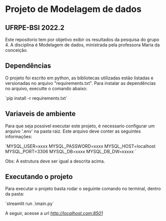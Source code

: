 # Projeto de Modelagem de dados

## UFRPE-BSI 2022.2

Este repositorio tem por objetivo exibir os resultados da pesquisa do grupo 4. A disciplina é Modelagem de dados,
ministrada pela professora Maria da conceição.

## Dependências

O projeto foi escrito em python, as bibliotecas utilizadas estão listadas e versionadas no arquivo "requirements.txt".
Para instalar as dependências no arquivo, executte o comando abaixo:

´pip install -r requirements.txt´

## Variaveis de ambiente

Para que seja possível executar este projeto, é necessario configurar um arquivo '.env' na pasta raiz.
Este arquivo deve conter as seguintes informações:

´MYSQL_USER=xxxx
MYSQL_PASSWORD=xxxx
MYSQL_HOST=localhost
MYSQL_PORT=3306
MYSQL_DB=xxxx
MYSQL_DB_DW=xxxxx
´

Obs: A estrutura deve ser igual a descrita acima.

## Executando o projeto

Para executar o projeto basta rodar o seguinte comando no terminal, dentro da pasta:

´streamlit run .\main.py´

A seguir, acesse a url *http://localhost.com:8501*